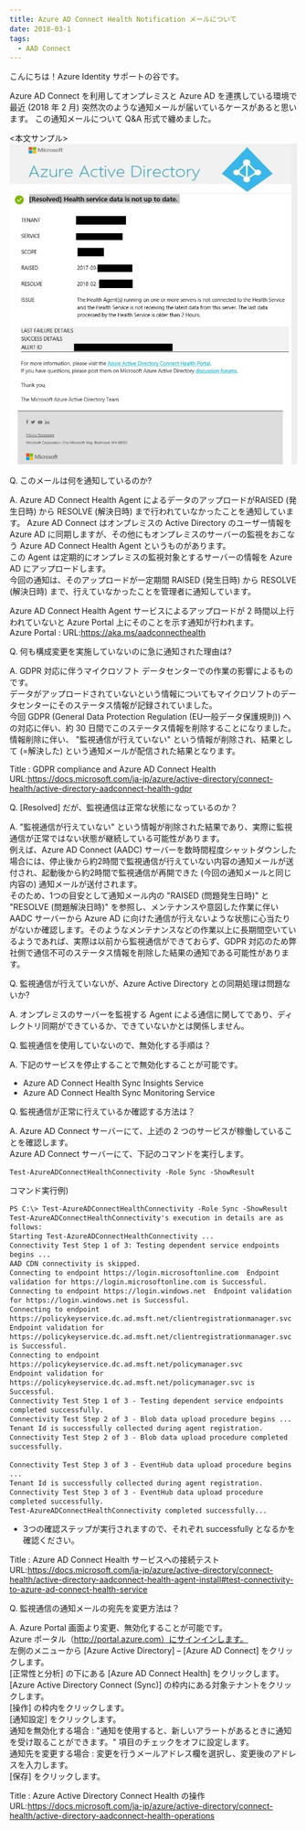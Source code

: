 ```yaml
---
title: Azure AD Connect Health Notification メールについて
date: 2018-03-1
tags:
  - AAD Connect
---
```

こんにちは！Azure Identity サポートの谷です。  
  
Azure AD Connect を利用してオンプレミスと Azure AD を連携している環境で最近 (2018 年 2 月) 突然次のような通知メールが届いているケースがあると思います。
この通知メールについて Q&A 形式で纏めました。  
  
<本文サンプル>
![](./azure-ad-connect-health-notification/Notification.jpg)

Q. このメールは何を通知しているのか?  
  
A. Azure AD Connect Health Agent によるデータのアップロードがRAISED (発生日時) から RESOLVE (解決日時) まで行われていなかったことを通知しています。
Azure AD Connect はオンプレミスの Active Directory のユーザー情報を Azure AD に同期しますが、その他にもオンプレミスのサーバーの監視をおこなう Azure AD Connect Health Agent というものがあります。  
この Agent は定期的にオンプレミスの監視対象とするサーバーの情報を Azure AD にアップロードします。  
今回の通知は、そのアップロードが一定期間  RAISED (発生日時) から RESOLVE (解決日時) まで、行えていなかったことを管理者に通知しています。  
  
Azure AD Connect Health Agent サービスによるアップロードが 2 時間以上行われていないと Azure Portal 上にそのことを示す通知が行われます。  
Azure Portal : URL:https://aka.ms/aadconnecthealth  
  
  
Q. 何も構成変更を実施していないのに急に通知された理由は?  
  
A. GDPR 対応に伴うマイクロソフト データセンターでの作業の影響によるものです。  
データがアップロードされていないという情報についてもマイクロソフトのデータセンターにそのステータス情報が記録されていました。  
今回 GDPR (General Data Protection Regulation (EU一般データ保護規則)) への対応に伴い、約 30 日間でこのステータス情報を削除することになりました。  
情報削除に伴い、 "監視通信が行えていない" という情報が削除され、結果として (=解決した) という通知メールが配信された結果となります。  
  
Title : GDPR compliance and Azure AD Connect Health  
URL:https://docs.microsoft.com/ja-jp/azure/active-directory/connect-health/active-directory-aadconnect-health-gdpr  
  
  
Q. [Resolved] だが、監視通信は正常な状態になっているのか？  
  
A. "監視通信が行えていない" という情報が削除された結果であり、実際に監視通信が正常ではない状態が継続している可能性があります。  
例えば、Azure AD Connect (AADC) サーバーを数時間程度シャットダウンした場合には、停止後から約2時間で監視通信が行えていない内容の通知メールが送付され、起動後から約2時間で監視通信が再開できた (今回の通知メールと同じ内容の) 通知メールが送付されます。  
そのため、1つの目安として通知メール内の "RAISED (問題発生日時)" と "RESOLVE (問題解決日時)" を参照し、メンテナンスや意図した作業に伴い AADC サーバーから Azure AD に向けた通信が行えないような状態に心当たりがないか確認します。そのようなメンテナンスなどの作業以上に長期間空いているようであれば、実際は以前から監視通信ができておらず、GDPR 対応のため弊社側で通信不可のステータス情報を削除した結果の通知である可能性があります。  
  
  
Q. 監視通信が行えていないが、Azure Active Directory との同期処理は問題ないか?  
  
A. オンプレミスのサーバーを監視する Agent による通信に関してであり、ディレクトリ同期ができているか、できていないかとは関係しません。  
  
  
Q. 監視通信を使用していないので、無効化する手順は？  
  
A. 下記のサービスを停止することで無効化することが可能です。
- Azure AD Connect Health Sync Insights Service  
- Azure AD Connect Health Sync Monitoring Service  
  
  
Q. 監視通信が正常に行えているか確認する方法は？  
  
A. Azure AD Connect サーバーにて、上述の 2 つのサービスが稼働していることを確認します。  
Azure AD Connect サーバーにて、下記のコマンドを実行します。  
```
Test-AzureADConnectHealthConnectivity -Role Sync -ShowResult  
```
コマンド実行例)
```
PS C:\> Test-AzureADConnectHealthConnectivity -Role Sync -ShowResult  Test-AzureADConnectHealthConnectivity's execution in details are as follows:  
Starting Test-AzureADConnectHealthConnectivity ...  
Connectivity Test Step 1 of 3: Testing dependent service endpoints begins ...  
AAD CDN connectivity is skipped.  
Connecting to endpoint https://login.microsoftonline.com  Endpoint validation for https://login.microsoftonline.com is Successful.  
Connecting to endpoint https://login.windows.net  Endpoint validation for https://login.windows.net is Successful.  
Connecting to endpoint https://policykeyservice.dc.ad.msft.net/clientregistrationmanager.svc  
Endpoint validation for https://policykeyservice.dc.ad.msft.net/clientregistrationmanager.svc is Successful.  
Connecting to endpoint https://policykeyservice.dc.ad.msft.net/policymanager.svc  
Endpoint validation for https://policykeyservice.dc.ad.msft.net/policymanager.svc is Successful.  
Connectivity Test Step 1 of 3 - Testing dependent service endpoints completed successfully.  
Connectivity Test Step 2 of 3 - Blob data upload procedure begins ...  
Tenant Id is successfully collected during agent registration.  
Connectivity Test Step 2 of 3 - Blob data upload procedure completed successfully.  
  
Connectivity Test Step 3 of 3 - EventHub data upload procedure begins ...  
Tenant Id is successfully collected during agent registration.  
Connectivity Test Step 3 of 3 - EventHub data upload procedure completed successfully.  
Test-AzureADConnectHealthConnectivity completed successfully...  
```
- 3つの確認ステップが実行されますので、それぞれ successfully となるかを確認ください。  
  
Title : Azure AD Connect Health サービスへの接続テスト  
URL:https://docs.microsoft.com/ja-jp/azure/active-directory/connect-health/active-directory-aadconnect-health-agent-install#test-connectivity-to-azure-ad-connect-health-service
  
  
Q. 監視通信の通知メールの宛先を変更方法は？  
  
A. Azure Portal 画面より変更、無効化することが可能です。  
Azure ポータル（http://portal.azure.com）にサインインします。  
左側のメニューから [Azure Active Directory] – [Azure AD Connect] をクリックします。  
[正常性と分析] の下にある [Azure AD Connect Health] をクリックします。  
[Azure Active Directory Connect (Sync)] の枠内にある対象テナントをクリックします。  
[操作] の枠内をクリックします。  
[通知設定] をクリックします。  
通知を無効化する場合 : "通知を使用すると、新しいアラートがあるときに通知を受け取ることができます。" 項目のチェックをオフに設定します。  
通知先を変更する場合 : 変更を行うメールアドレス欄を選択し、変更後のアドレスを入力します。  
[保存] をクリックします。  
  
Title : Azure Active Directory Connect Health の操作  
URL:https://docs.microsoft.com/ja-jp/azure/active-directory/connect-health/active-directory-aadconnect-health-operations